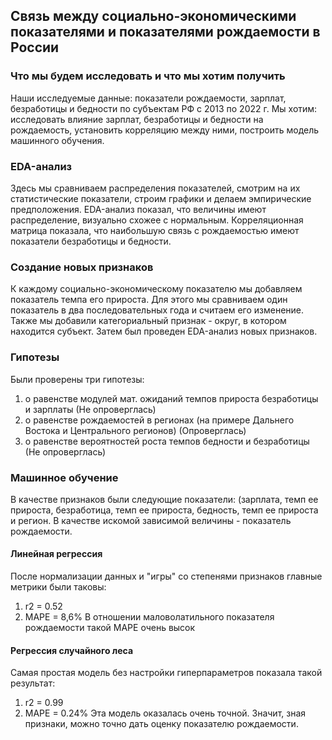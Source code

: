 ## Связь между социально-экономическими показателями и показателями рождаемости в России

### Что мы будем исследовать и что мы хотим получить
Наши исследуемые данные: показатели рождаемости, зарплат, безработицы  и бедности по субъектам РФ с 2013 по 2022 г.
Мы хотим: исследовать влияние зарплат, безработицы и бедности на рождаемость, установить корреляцию между ними, построить модель машинного обучения.
### EDA-анализ
Здесь мы сравниваем распределения показателей, смотрим на их статистические показатели, строим графики и делаем эмпирические предположения.
EDA-анализ показал, что величины имеют распределение, визуально схожее с нормальным. Корреляционная матрица показала, что наибольшую связь с рождаемостью имеют показатели безработицы и бедности.
### Создание новых признаков
К каждому социально-экономическому показателю мы добавляем показатель темпа его прироста. Для этого мы сравниваем один показатель в два последовательных года и считаем его изменение.
Также мы добавили категориальный признак - округ, в котором находится субъект.
Затем был проведен EDA-анализ новых признаков.
### Гипотезы
Были проверены три гипотезы: 
1) о равенстве модулей мат. ожиданий темпов прироста безработицы и зарплаты (Не опроверглась) 
2) о равенстве рождаемостей в регионах (на примере Дальнего Востока и Центрального регионов) (Опроверглась)
3) о равенстве вероятностей роста темпов бедности и безработицы (Не опроверглась)
### Машинное обучение
В качестве признаков были следующие показатели: (зарплата, темп ее прироста, безработица, темп ее прироста, бедность, темп ее прироста и регион.
В качестве искомой зависимой величины - показатель рождаемости.
#### Линейная регрессия
После нормализации данных и "игры" со степенями признаков главные метрики были таковы:
1) r2 = 0.52
2) MAPE = 8,6%
В отношении маловолатильного показателя рождаемости такой MAPE очень высок
#### Регрессия случайного леса
Самая простая модель без настройки гиперпараметров показала такой результат:
1) r2 = 0.99
2) MAPE = 0.24%
Эта модель оказалась очень точной. Значит, зная признаки, можно точно дать оценку показателю рождаемости.
